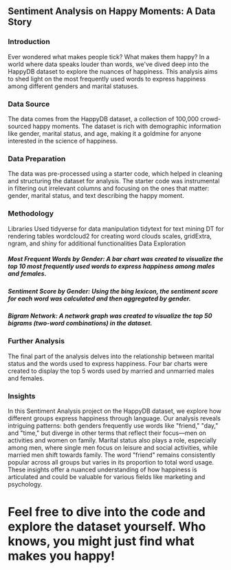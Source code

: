 Sentiment Analysis on Happy Moments: A Data Story
---
### Introduction
Ever wondered what makes people tick? What makes them happy? In a world where data speaks louder than words, we've dived deep into the HappyDB dataset to explore the nuances of happiness. This analysis aims to shed light on the most frequently used words to express happiness among different genders and marital statuses.

### Data Source
The data comes from the HappyDB dataset, a collection of 100,000 crowd-sourced happy moments. The dataset is rich with demographic information like gender, marital status, and age, making it a goldmine for anyone interested in the science of happiness.

### Data Preparation
The data was pre-processed using a starter code, which helped in cleaning and structuring the dataset for analysis. The starter code was instrumental in filtering out irrelevant columns and focusing on the ones that matter: gender, marital status, and text describing the happy moment.

### Methodology
Libraries Used
tidyverse for data manipulation
tidytext for text mining
DT for rendering tables
wordcloud2 for creating word clouds
scales, gridExtra, ngram, and shiny for additional functionalities
Data Exploration

##### Most Frequent Words by Gender: A bar chart was created to visualize the top 10 most frequently used words to express happiness among males and females.

##### Sentiment Score by Gender: Using the bing lexicon, the sentiment score for each word was calculated and then aggregated by gender.

##### Bigram Network: A network graph was created to visualize the top 50 bigrams (two-word combinations) in the dataset.

### Further Analysis
The final part of the analysis delves into the relationship between marital status and the words used to express happiness. Four bar charts were created to display the top 5 words used by married and unmarried males and females.

### Insights
In this Sentiment Analysis project on the HappyDB dataset, we explore how different groups express happiness through language. Our analysis reveals intriguing patterns: both genders frequently use words like "friend," "day," and "time," but diverge in other terms that reflect their focus—men on activities and women on family. Marital status also plays a role, especially among men, where single men focus on leisure and social activities, while married men shift towards family. The word "friend" remains consistently popular across all groups but varies in its proportion to total word usage. These insights offer a nuanced understanding of how happiness is articulated and could be valuable for various fields like marketing and psychology.
# Feel free to dive into the code and explore the dataset yourself. Who knows, you might just find what makes you happy!

